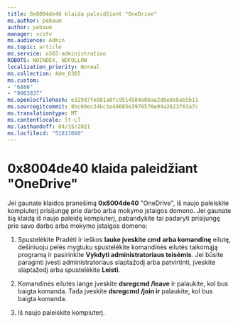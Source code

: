 ```yaml
---
title: 0x8004de40 klaida paleidžiant "OneDrive"
ms.author: pebaum
author: pebaum
manager: scotv
ms.audience: Admin
ms.topic: article
ms.service: o365-administration
ROBOTS: NOINDEX, NOFOLLOW
localization_priority: Normal
ms.collection: Adm_O365
ms.custom:
- "6886"
- "9003837"
ms.openlocfilehash: e329d7fe881a0fc9514584e06aa2d6e8ebab5b11
ms.sourcegitcommit: 8bc60ec34bc1e40685e3976576e04a2623f63a7c
ms.translationtype: MT
ms.contentlocale: lt-LT
ms.lasthandoff: 04/15/2021
ms.locfileid: "51813660"
---
```

# <a name="0x8004de40-error-when-launching-onedrive"></a>0x8004de40 klaida paleidžiant "OneDrive"

Jei gaunate klaidos pranešimą **0x8004de40** "OneDrive", iš naujo paleiskite kompiuterį prisijungę prie darbo arba mokymo įstaigos domeno. Jei gaunate šią klaidą iš naujo paleidę kompiuterį, pabandykite tai padaryti prisijungę prie savo darbo arba mokymo įstaigos domeno:

1. Spustelėkite Pradėti ir ieškos **lauke įveskite cmd** **arba komandinę**  eilutę, dešiniuoju pelės mygtuku spustelėkite komandinės eilutės taikomąją programą ir pasirinkite  **Vykdyti administratoriaus teisėmis**. Jei būsite paraginti įvesti administratoriaus slaptažodį arba patvirtinti, įveskite slaptažodį arba spustelėkite **Leisti**.  

2. Komandinės eilutės lange įveskite **dsregcmd /leave**  ir palaukite, kol bus baigta komanda. Tada įveskite **dsregcmd /join ir** palaukite, kol bus baigta komanda.
3. Iš naujo paleiskite kompiuterį.
